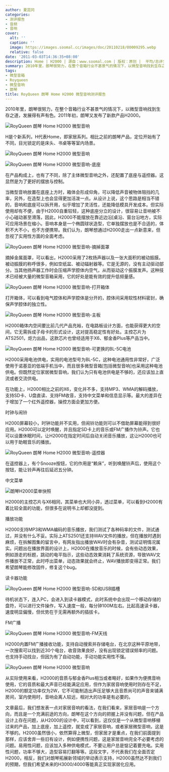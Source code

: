 ```yaml
---
author: 夏昆冈
categories:
- 测评报告
- 音频
- 音响
cover:
  alt: ''
  caption: ''
  image: https://images.soomal.cc/images/doc/20110218/00009295.webp
  relative: false
date: '2011-03-03T14:36:35+08:00'
description: Home | H2000 | 源自：www.soomal.com | 版权：原创 |  平均/总评分：09.53/143
summary: 2010年里，朗琴很努力，在整个音箱行业不甚景气的情况下，以微型音响找到生存之道，发展得有声有色。2011年初，朗琴又发布了新款产品H2000。H是个新系列，H代表Home，即家居系列。相比之前的朗琴产品，定位开始有了不同，目光锁定的是床头、书桌等等室内场景。
tags:
- 微型音箱
- Royqueen
- 微型音响
- 朗琴
title: RoyQueen 朗琴 Home H2000 微型音响测评报告
---
```


2010年里，朗琴很努力，在整个音箱行业不甚景气的情况下，以微型音响找到生存之道，发展得有声有色。2011年初，朗琴又发布了新款产品H2000。



![RoyQueen 朗琴 Home H2000 微型音响](https://images.soomal.cc/images/doc/20110218/00009298.webp)



H是个新系列，H代表Home，即家居系列。相比之前的朗琴产品，定位开始有了不同，目光锁定的是床头、书桌等等室内场景。



![RoyQueen 朗琴 Home H2000 微型音响](https://images.soomal.cc/images/doc/20110218/00009292.webp)



![RoyQueen 朗琴 Home H2000 微型音响-底座](https://images.soomal.cc/images/doc/20110218/00009293.webp)



在产品构成上，也有了不同，除了主体微型音响之外，还配置了底座与遥控器。这显然是为了更好的摆放与控制。



当微型音响放置在底座上方时，箱体会形成仰角，可以降低声音被物体阻挡的几率，另外，在造型上也会显得更加活泼一点。从设计上说，这个思路是相当不错的，音响和底座可以拆开用，似乎增加了灵活性，还能降低模具开发成本。但实际使用却有不便，由于H2000自重较轻，这种底座分立的设计，很容易让音响被不小心碰动甚至滑落，因此，H2000不能摆放在靠近边沿[桌沿、窗台沿地方，实际可应用场景在缩小。音响本身是一个椭圆球状造型，它单独摆放也是不合适的，体积不大不小，也不方便携带。我们认为，朗琴想通过H2000走出一点新意来，但忽视了实用性方面的全面考虑。



![RoyQueen 朗琴 Home H2000 微型音响-摘掉面罩](https://images.soomal.cc/images/doc/20110218/00009302.webp)



摘掉金属面罩，可以看出，H2000采用了2枚扬声器以及一张大面积的被动振膜。被动振膜的称呼很多，例如空纸盆、被动辐射器等。它是无源的，没有主动驱动部分。当其他扬声器工作时会压缩声学腔体内空气，从而驱动这个振膜发声。这种技术已经被大量的微型音箱采用，它的好处是能有效的提升低频量感。



![RoyQueen 朗琴 Home H2000 微型音响-打开箱体](https://images.soomal.cc/images/doc/20110218/00009304.webp)



打开箱体，可以看到电气腔体和声学腔体是分开的，腔体间采用软性材料密封，确保声学腔体的独立性。



![RoyQueen 朗琴 Home H2000 微型音响-主板](https://images.soomal.cc/images/doc/20110218/00009305.webp)



H2000箱体内空间要比前几代产品充裕，在电路板设计方面，也能获得更大的空间，它无需拆成子母卡的形式设计，这对提高稳定性有好处。主控芯片为ATS2501，炬力出品，这款芯片也曾经适用于X6、郁金香Plus等产品当中。



![RoyQueen 朗琴 Home H2000 微型音响-可更换的BL-5C电池](https://images.soomal.cc/images/doc/20110218/00009301.webp)



H2000采用电池供电，实用的电池型号为BL-5C，这种电池通用性非常好，广泛使用于诺基亚的低端手机当中，而且很多微型音箱[包括微型音响]也采用这种电池供电。但既然定位家居微型音响，我们认为只有电池供电是不够的，还应该加上直流或者交流供电。



在功能上，H2000相比之前的X6，变化并不多，支持MP3、WMA的解码播放，支持SD卡、U盘直读、支持FM收音，支持中文菜单和信息显示等。最大的差异在于增加了一个红外遥控器，操控方面会更加方便。



时钟与闹铃



H2000屏幕较小，时钟功能并不实用，但闹铃功能则可以不借助屏幕能得到很好应用。H2000可以定时唤醒，并且指定SD卡上的音乐或FM广播作为铃声。它也可以设置休眠时间，让H2000在指定时间后自动关闭音乐播放，这让H2000也可以用于助眠音乐的播放。



![RoyQueen 朗琴 Home H2000 微型音响-遥控器](https://images.soomal.cc/images/doc/20110218/00009294.webp)



在遥控器上，有个Snooze按钮，它的作用是“赖床”，听到唤醒铃声后，使用这个按钮，能让铃声再往后延迟五分钟。



中文菜单



![朗琴H2000菜单快照](https://images.soomal.cc/images/doc/20110302/00009436.webp)



H2000的主控芯片与X6相同，其菜单也大同小异，透过菜单，可以看到H2000有着比较全面的功能，但很多在说明书上却都没提到。



播放功能



H2000支持MP3和WMA编码的音乐播放，我们测试了各种码率的文件，测试通过，并没有什么不妥。实际上ATS2501还支持WAV文件的播放，但在播放时遇到麻烦，在拆解图集的留言中，有网友指出播放WAV时会有杂音，测试证明情况属实。问题出在播放界面的设计上，H2000在播放音乐的时候，会有些动态效果，例如游走的标题，跳动的电平指示，这些动态效果消耗了系统资源，导致WAV文件播放不正常，此时呼出菜单，动态效果就会终止，WAV播放即变得正常。我们希望朗琴能修改固件，修复这个bug。



读卡器功能



![RoyQueen 朗琴 Home H2000 微型音响-SD和USB插槽](https://images.soomal.cc/images/doc/20110218/00009300.webp)



待机状态下，连入PC，会进入到读卡器模式，此时系统中会出现一个移动存储的盘符，可以进行文件操作，写入速度一般，每分钟100M左右。比起高速读卡器，速度明显偏慢，但优势在于无需再额外的插拔卡。



FM广播



![RoyQueen 朗琴 Home H2000 微型音响-FM天线](https://images.soomal.cc/images/doc/20110218/00009308.webp)



H2000内置FM广播接收功能，支持自动搜索并存储电台，在北京这种平原地带，一次搜索可以找到近30个电台，收音效果良好，没有出现锁定错误频率的问题。也支持手动找台，但因为有了自动功能，手动功能实用性不强。



![RoyQueen 朗琴 Home H2000 微型音响](https://images.soomal.cc/images/doc/20110218/00009295.webp)



从实际使用来看，H2000的音质与郁金香Plus相当或者略好，如果作为便携音响使用，它的音质和最大声音已经能满足应用，但作为家居音响使用时则存在不足，H2000的额定功率仅为2W，它不可能制造出声压足够大且音质尚可的声音来铺满房间，室内使用时，音响会离人较远，相对大的功率是有必要的。



文章最后，我们想发表一点对家居音响的看法，在我们看来，家居音响是一个方向，而且是一个充满前途的方向，朗琴在这个方向的把握上并没有问题，但在产品设计上存在问题，从H2000的设计中，可以看到，这仅仅是一个从微型音响移植过来的产品，加上底座，加上遥控，就变成了家居音响，或者家居微型音响，这是不够的。H2000虽然很小，依然算得上微型，但家居才是重点，在我们前面提到那样，应该舍弃一些旧有设计，例如便携性问题，这是家居音响完全不必要考虑的问题。易用性问题，应该加入多种供电模式，不要让用户总是惦记着要充电。实用性问题，功率不够大，造型容易打翻等等。这段文字，不代表我们在全面否定H2000，相反，我们对朗琴拓展新领域的举动表示支持，H2000虽然达不到我们的预期，但我们希望未来的H3000/4000等能真正实现家居化应用。